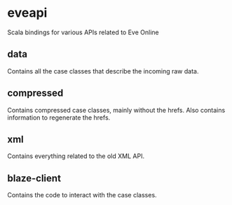 # eveapi
Scala bindings for various APIs related to Eve Online

## data
Contains all the case classes that describe the incoming raw data.

## compressed
Contains compressed case classes, mainly without the hrefs. Also contains
information to regenerate the hrefs.

## xml
Contains everything related to the old XML API.

## blaze-client
Contains the code to interact with the case classes.
